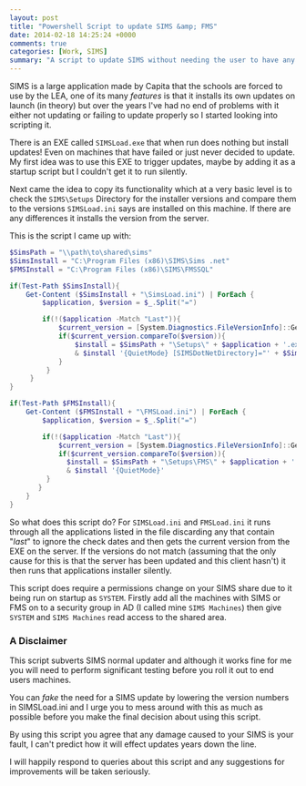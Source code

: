 ```yaml
---
layout: post
title: "Powershell Script to update SIMS &amp; FMS"
date: 2014-02-18 14:25:24 +0000
comments: true
categories: [Work, SIMS]
summary: "A script to update SIMS without needing the user to have any special permissions, or forcing them to wait the first time they open SIMS after an update."
---
```

SIMS is a large application made by Capita that the schools are forced to use by the LEA, one of its many _features_ is that it installs its own updates on launch (in theory) but over the years I've had no end of problems with it either not updating or failing to update properly so I started looking into scripting it.

There is an EXE called `SIMSLoad.exe` that when run does nothing but install updates! Even on machines that have failed or just never decided to update. My first idea was to use this EXE to trigger updates, maybe by adding it as a startup script but I couldn't get it to run silently.

<!--more-->

Next came the idea to copy its functionality which at a very basic level is to check the `SIMS\Setups` Directory for the installer versions and compare them to the versions `SIMSLoad.ini` says are installed on this machine. If there are any differences it installs the version from the server.

This is the script I came up with:

``` powershell
$SimsPath = "\\path\to\shared\sims"
$SimsInstall = "C:\Program Files (x86)\SIMS\Sims .net"
$FMSInstall = "C:\Program Files (x86)\SIMS\FMSSQL"

if(Test-Path $SimsInstall){
    Get-Content ($SimsInstall + "\SimsLoad.ini") | ForEach {
        $application, $version = $_.Split("=")

        if(!($application -Match "Last")){
            $current_version = [System.Diagnostics.FileVersionInfo]::GetVersionInfo($SimsPath + "\Setups\" + $application + ".exe").FileVersion
            if($current_version.compareTo($version)){
                $install = $SimsPath + "\Setups\" + $application + '.exe'
                & $install '{QuietMode} [SIMSDotNetDirectory]="' + $SimsInstall + '"'
            }
         }
     }
}

if(Test-Path $FMSInstall){
    Get-Content ($FMSInstall + "\FMSLoad.ini") | ForEach {
        $application, $version = $_.Split("=")

        if(!($application -Match "Last")){
            $current_version = [System.Diagnostics.FileVersionInfo]::GetVersionInfo($SimsPath + "\Setups\FMS\" + $application + ".exe").FileVersion
            if($current_version.compareTo($version)){
              $install = $SimsPath + "\Setups\FMS\" + $application + '.exe'
              & $install '{QuietMode}'
         }
       }
    }
}
```

So what does this script do? For `SIMSLoad.ini` and `FMSLoad.ini` it runs through all the applications listed in the file discarding any that contain "_last_" to ignore the check dates and then gets the current version from the EXE on the server. If the versions do not match (assuming that the only cause for this is that the server has been updated and this client hasn't) it then runs that applications installer silently.

This script does require a permissions change on your SIMS share due to it being run on startup as `SYSTEM`. Firstly add all the machines with SIMS or FMS on to a security group in AD (I called mine `SIMS Machines`) then give `SYSTEM` and `SIMS Machines` read access to the shared area.

### A Disclaimer

This script subverts SIMS normal updater and although it works fine for me you will need to perform significant testing before you roll it out to end users machines.

You can _fake_ the need for a SIMS update by lowering the version numbers in SIMSLoad.ini and I urge you to mess around with this as much as possible before you make the final decision about using this script.

By using this script you agree that any damage caused to your SIMS is your fault, I can't predict how it will effect updates years down the line.

I will happily respond to queries about this script and any suggestions for improvements will be taken seriously.

